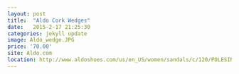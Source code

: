 ```yaml
---
layout: post
title:  "Aldo Cork Wedges"
date:   2015-2-17 21:25:30
categories: jekyll update
image: Aldo_wedge.JPG
price: '70.00'
site: Aldo.com
location: http://www.aldoshoes.com/us/en_US/women/sandals/c/120/POLESINI/p/35023106-98
---
```

